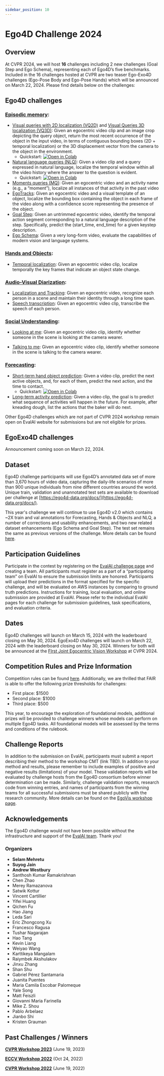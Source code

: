 ```yaml
---
sidebar_position: 10
---
```

# Ego4D Challenge 2024


## **Overview**

At CVPR 2024, we will host **16** challenges including 2 new challenges (Goal Step and Ego Schema), representing each of Ego4D’s five benchmarks. Included in the 16 challenges hosted at CVPR are two teaser Ego-Exo4D challenges (Ego-Pose Body and Ego-Pose Hands) which will be announced on March 22, 2024. Please find details below on the challenges:

## **Ego4D challenges**


### [Episodic memory](./benchmarks/episodic-memory.md):


* [Visual queries with 2D localization (VQ2D)](https://eval.ai/web/challenges/challenge-page/1843/overview) and [Visual Queries 3D localization (VQ3D)](https://eval.ai/web/challenges/challenge-page/1646/overview): Given an egocentric video clip and an image crop depicting the query object, return the most recent occurrence of the object in the input video, in terms of contiguous bounding boxes (2D + temporal localization) or the 3D displacement vector from the camera to the object in the environment. 
    * Quickstart: [![Open in Colab][Colab Badge]](https://colab.research.google.com/drive/1vtVOQzLarBCspQjH5RtHZ8qzH0VZxrmZ?usp=sharing)
* [Natural language queries (NLQ)](https://eval.ai/web/challenges/challenge-page/1629/overview): Given a video clip and a query expressed in natural language, localize the temporal window within all the video history where the answer to the question is evident.
    * Quickstart: [![Open in Colab][Colab Badge]](https://colab.research.google.com/drive/1S1LTplak-Fno3lMumCLoIfzYsx_TfNes?usp=sharing)
* [Moments queries (MQ)](https://eval.ai/web/challenges/challenge-page/1626/overview): Given an egocentric video and an activity name (e.g., a “moment”), localize all instances of that activity in the past video
* [EgoTracks](https://eval.ai/web/challenges/challenge-page/1969/overview): Given an egocentric video and a visual template of an object, localize the bounding box containing the object in each frame of the video along with a confidence score representing the presence of the object. 
* [Goal Step](https://eval.ai/web/challenges/challenge-page/2188/overview): Given an untrimmed egocentric video, identify the temporal action segment corresponding to a natural language description of the step. Specifically, predict the (start_time, end_time) for a given keystep description.
* [Ego Schema](https://eval.ai/web/challenges/challenge-page/2238/overview): Given a very long-form video, evaluate the capabilities of modern vision and language systems.


### [Hands and Objects](./benchmarks/hands-and-objects.md):


* [Temporal localization](https://eval.ai/web/challenges/challenge-page/1622/overview): Given an egocentric video clip, localize temporally the key frames that indicate an object state change.


### [Audio-Visual Diarization](./benchmarks/av-diarization.md):
* [Localization and Tracking](https://eval.ai/web/challenges/challenge-page/1633/overview): Given an egocentric video, recognize each person in a scene and maintain their identity through a long time span.
* [Speech transcription](https://eval.ai/web/challenges/challenge-page/1637/overview): Given an egocentric video clip, transcribe the speech of each person.


### [Social Understanding](./benchmarks/social.md):


* [Looking at me](https://eval.ai/web/challenges/challenge-page/1624/overview): Given an egocentric video clip, identify whether someone in the scene is looking at the camera wearer.

* [Talking to me](https://eval.ai/web/challenges/challenge-page/1625/overview): Given an egocentric video clip, identify whether someone in the scene is talking to the camera wearer.


### [Forecasting](./benchmarks/forecasting.md):


* [Short-term hand object prediction](https://eval.ai/web/challenges/challenge-page/1623/overview): Given a video clip, predict the next active objects, and, for each of them, predict the next action, and the time to contact.
    * Quickstart: [![Open in Colab][Colab Badge]](https://colab.research.google.com/drive/1Ok_6F1O6K8kX1S4sEnU62HoOBw_CPngR?usp=sharing)
* [Long-term activity prediction](https://eval.ai/web/challenges/challenge-page/1598/overview): Given a video clip, the goal is to predict what sequence of activities will happen in the future. For example, after kneading dough, list the actions that the baker will do next. 


Other Ego4D challenges which are not part of CVPR 2024 workshop remain open on EvalAI website for submissions but are not eligible for prizes.

## **EgoExo4D challenges**

Announcement coming soon on March 22, 2024.

<!-- ### Privacy:


* Beyond these challenges, we will launch a privacy-oriented challenge in the coming weeks, specifically calling for novel and impactful plans using annotations and data from the Ego4D AV and Social benchmarks for privacy-preserving research.  -->

  
<!--
**Ego-Exo4D Teaser Challenges**: Ego-Exo4D is a diverse, large-scale multi-modal multiveiw video dataset and benchmark challenge. Ego-Exo4D centers around simultaneously-captured ego-centric and exocentric video of skilled human activities (e.g., sports, music, dance, bike repair).  Please find details below on the Ego-Exo4D Teaser Challenges:

Ego-Pose Body: 

Ego-Pose Hands: 
-->


## Dataset


Ego4D challenge participants will use Ego4D’s annotated data set of more than 3,670 hours of video data, capturing the daily-life scenarios of more than 900 unique individuals from nine different countries around the world. Unique train, validation and unannotated test sets are available to download per challenge at [https://ego4d-data.org/docs/](https://ego4d-data.org/docs/).


This year's challenge we will continue to use Ego4D v2.0 which contains ~2X train and val annotations for Forecasting, Hands & Objects and NLQ, a number of corrections and usability enhancements, and two new related dataset enhancements (Ego Schema and Goal Step). The test set remains the same as previous versions of the challenge. More details can be found [here](https://ego4d-data.org/docs/updates/). 


## Participation Guidelines


Participate in the contest by registering on the [EvalAI challenge page](https://eval.ai/) and creating a team. All participants must register as a part of a “participating team” on EvalAI to ensure the submission limits are honored. Participants will upload their predictions in the format specified for the specific challenge, and will be evaluated on AWS instances by comparing to ground truth predictions. Instructions for training, local evaluation, and online submission are provided at EvalAI. Please refer to the individual EvalAI pages for each challenge for submission guidelines, task specifications, and evaluation criteria.


## Dates


Ego4D challenges will launch on March 15, 2024 with the leaderboard closing on May 30, 2024. EgoExo4D challenges will launch on March 22, 2024 with the leaderboard closing on May 30, 2024. Winners for both will be announced at the [FIrst Joint Egocentric Vision Workshop](https://egovis.github.io/cvpr24/) at CVPR 2024. 




## Competition Rules and Prize Information

Competition rules can be found [here](pathname:///tc.pdf). Additionally, we are thrilled that FAIR is able to offer the following prize thresholds for challenges:


* First place: $1500
* Second place: $1000
* Third place: $500

This year, to encourage the exploration of foundational models, additional prizes will be provided to challenge winners whose models can perform on multiple Ego4D tasks. All foundational models will be assessed by the terms and conditions of the rulebook. 


## Challenge Reports


In addition to the submission on EvalAI, participants must submit a report describing their method to the workshop CMT (link TBD). In addition to your method and results, please remember to include examples of positive and negative results (limitations) of your model. These validation reports will be evaluated by challenge hosts from the Ego4D consortium before winner determination can be made. Similarly, challenge validation reports, research code from winning entries, and names of participants from the winning teams for all successful submissions must be shared publicly with the research community.  More details can be found on the [EgoVis workshop page](https://egovis.github.io/cvpr24/). 


## Acknowledgements


The Ego4D challenge would not have been possible without the infrastructure and support of the [EvalAI team](https://eval.ai/team). Thank you!


### Organizers

- **Selam Mehretu**
- **Suyog Jain**
- **Andrew Westbury**
- Santhosh Kumar Ramakrishnan
- Chen Zhao
- Merey Ramazanova
- Satwik Kottur
- Vincent Cartillier 
- Yifei Huang
- Qichen Fu
- Hao Jiang
- Leda Sari
- Eric Zhongcong Xu 
- Francesco Ragusa 
- Tushar Nagarajan
- Hao Tang
- Kevin Liang
- Weiyao Wang
- Karttikeya Mangalam
- Raiymbek Akshulakov
- Jinxu Zhang
- Shan Shu
- Gabriel Pérez Santamaria
- Juanita Puentes
- Maria Camila Escobar Palomeque
- Yale Song
- Matt Feiszli
- Giovanni Maria Farinella
- Mike Z. Shou
- Pablo Arbelaez
- Jianbo Shi
- Kristen Grauman


## Past Challenges / Winners
**[CVPR Workshop 2023](https://ego4d-data.org/workshops/cvpr23/  )** (June 19, 2023)

**[ECCV Workshop 2022](https://ego4d-data.org/workshops/eccv22/)** (Oct 24, 2022)


**[CVPR Workshop 2022](https://ego4d-data.org/workshops/cvpr22/)** (June 19, 2022)


[Colab Badge]:          https://colab.research.google.com/assets/colab-badge.svg




<!-- ### Not running:
* [State change object detection](https://eval.ai/web/challenges/challenge-page/1632/overview): Given an egocentric video clip, identify the objects whose states are changing and outline them with bounding boxes.


* [Audio-visual localization](https://eval.ai/web/challenges/challenge-page/1633/overview): Given an egocentric video clip, localize the speakers in the visual field of view.


* [Audio-only Diarization Challenge](https://eval.ai/web/challenges/challenge-page/1641/overview): Given an egocentric video clip, identify which person spoke and when they spoke based on audio alone.


* [Hand forecasting](https://eval.ai/web/challenges/challenge-page/1630/overview): Given a short preceding video clip, predict where the hand will be visible in the future, in terms of a bounding box center in keyframes.
* [Object state change classification](https://eval.ai/web/challenges/challenge-page/1627/overview): Given an egocentric video clip, indicate the presence or absence of an object state change.
* [Audio-visual speaker diarization](https://eval.ai/web/challenges/challenge-page/1640/overview): Given an egocentric video clip, identify which person spoke and when they spoke.

* PACO Zero-Shot:](https://eval.ai/web/challenges/challenge-page/1970/overview) Retrieve the bounding box of a specific object instance from a dataset, based on a textual query describing the instance. Query is composed using object and part attributes describing the object of interest. 



Competition rules can be found [here](https://ego4d-interactive-fig1.s3.eu-west-2.amazonaws.com/tc.pdf). 
-->



